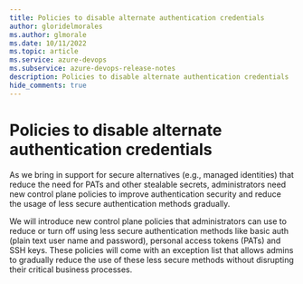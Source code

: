 ```yaml
---
title: Policies to disable alternate authentication credentials
author: gloridelmorales
ms.author: glmorale
ms.date: 10/11/2022
ms.topic: article
ms.service: azure-devops
ms.subservice: azure-devops-release-notes
description: Policies to disable alternate authentication credentials
hide_comments: true
---
```


# Policies to disable alternate authentication credentials

As we bring in support for secure alternatives (e.g., managed identities) that reduce the need for PATs and other stealable secrets, administrators need new control plane policies to improve authentication security and reduce the usage of less secure authentication methods gradually. 

We will introduce new control plane policies that administrators can use to reduce or turn off using less secure authentication methods like basic auth (plain text user name and password), personal access tokens (PATs) and SSH keys. These policies will come with an exception list that allows admins to gradually reduce the use of these less secure methods without disrupting their critical business processes.

